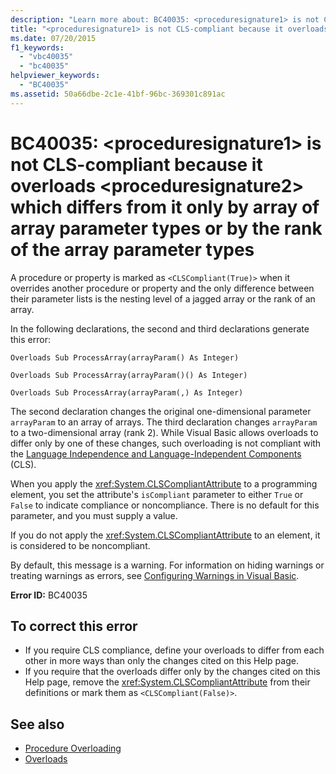 ```yaml
---
description: "Learn more about: BC40035: <proceduresignature1> is not CLS-compliant because it overloads <proceduresignature2> which differs from it only by array of array parameter types or by the rank of the array parameter types"
title: "<proceduresignature1> is not CLS-compliant because it overloads <proceduresignature2> which differs from it only by array of array parameter types or by the rank of the array parameter types"
ms.date: 07/20/2015
f1_keywords:
  - "vbc40035"
  - "bc40035"
helpviewer_keywords:
  - "BC40035"
ms.assetid: 50a66dbe-2c1e-41bf-96bc-369301c891ac
---
```

# BC40035: \<proceduresignature1> is not CLS-compliant because it overloads \<proceduresignature2> which differs from it only by array of array parameter types or by the rank of the array parameter types

A procedure or property is marked as `<CLSCompliant(True)>` when it overrides another procedure or property and the only difference between their parameter lists is the nesting level of a jagged array or the rank of an array.

 In the following declarations, the second and third declarations generate this error:

 `Overloads Sub ProcessArray(arrayParam() As Integer)`

 `Overloads Sub ProcessArray(arrayParam()() As Integer)`

 `Overloads Sub ProcessArray(arrayParam(,) As Integer)`

 The second declaration changes the original one-dimensional parameter `arrayParam` to an array of arrays. The third declaration changes `arrayParam` to a two-dimensional array (rank 2). While Visual Basic allows overloads to differ only by one of these changes, such overloading is not compliant with the [Language Independence and Language-Independent Components](../../../standard/language-independence-and-language-independent-components.md) (CLS).

 When you apply the <xref:System.CLSCompliantAttribute> to a programming element, you set the attribute's `isCompliant` parameter to either `True` or `False` to indicate compliance or noncompliance. There is no default for this parameter, and you must supply a value.

 If you do not apply the <xref:System.CLSCompliantAttribute> to an element, it is considered to be noncompliant.

 By default, this message is a warning. For information on hiding warnings or treating warnings as errors, see [Configuring Warnings in Visual Basic](/visualstudio/ide/configuring-warnings-in-visual-basic).

 **Error ID:** BC40035

## To correct this error

- If you require CLS compliance, define your overloads to differ from each other in more ways than only the changes cited on this Help page.
- If you require that the overloads differ only by the changes cited on this Help page, remove the <xref:System.CLSCompliantAttribute> from their definitions or mark them as `<CLSCompliant(False)>`.

## See also

- [Procedure Overloading](../../programming-guide/language-features/procedures/procedure-overloading.md)
- [Overloads](../modifiers/overloads.md)
